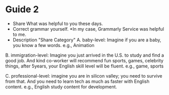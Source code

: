 # Guide 2
- Share 
What was helpful to you these days.
- Correct grammar yourself.
*In my case, Grammarly Service was helpful to me.
- Description "Share Category"
A. baby-level: Imagine if you are a baby, you know a few words. 
e.g., Animation 

B. immigration-level: Imagine you just arrived in the U.S. to study and find a good job. And kind co-worker will recommend fun sports, games, celebrity things, after 5years, your English skill level will be fluent.
e.g., game, sports

C. professional-level: imagine you are in silicon valley; you need to survive from that. And you need to learn tech as much as faster with English content. 
e.g., English study content for development.
